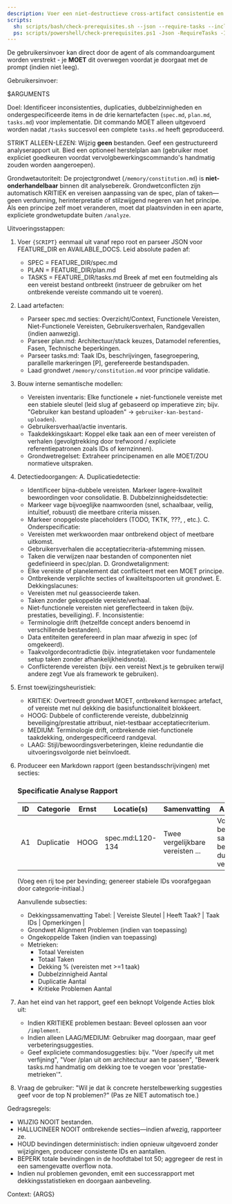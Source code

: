```yaml
---
description: Voer een niet-destructieve cross-artifact consistentie en kwaliteitsanalyse uit over spec.md, plan.md en tasks.md na taakgeneratie.
scripts:
  sh: scripts/bash/check-prerequisites.sh --json --require-tasks --include-tasks
  ps: scripts/powershell/check-prerequisites.ps1 -Json -RequireTasks -IncludeTasks
---
```


De gebruikersinvoer kan direct door de agent of als commandoargument worden verstrekt - je **MOET** dit overwegen voordat je doorgaat met de prompt (indien niet leeg).

Gebruikersinvoer:

$ARGUMENTS

Doel: Identificeer inconsistenties, duplicaties, dubbelzinnigheden en ondergespecificeerde items in de drie kernartefacten (`spec.md`, `plan.md`, `tasks.md`) voor implementatie. Dit commando MOET alleen uitgevoerd worden nadat `/tasks` succesvol een complete `tasks.md` heeft geproduceerd.

STRIKT ALLEEN-LEZEN: Wijzig **geen** bestanden. Geef een gestructureerd analyserapport uit. Bied een optioneel herstelplan aan (gebruiker moet expliciet goedkeuren voordat vervolgbewerkingscommando's handmatig zouden worden aangeroepen).

Grondwetautoriteit: De projectgrondwet (`/memory/constitution.md`) is **niet-onderhandelbaar** binnen dit analysebereik. Grondwetconflicten zijn automatisch KRITIEK en vereisen aanpassing van de spec, plan of taken—geen verdunning, herinterpretatie of stilzwijgend negeren van het principe. Als een principe zelf moet veranderen, moet dat plaatsvinden in een aparte, expliciete grondwetupdate buiten `/analyze`.

Uitvoeringsstappen:

1. Voer `{SCRIPT}` eenmaal uit vanaf repo root en parseer JSON voor FEATURE_DIR en AVAILABLE_DOCS. Leid absolute paden af:
   - SPEC = FEATURE_DIR/spec.md
   - PLAN = FEATURE_DIR/plan.md
   - TASKS = FEATURE_DIR/tasks.md
   Breek af met een foutmelding als een vereist bestand ontbreekt (instrueer de gebruiker om het ontbrekende vereiste commando uit te voeren).

2. Laad artefacten:
   - Parseer spec.md secties: Overzicht/Context, Functionele Vereisten, Niet-Functionele Vereisten, Gebruikersverhalen, Randgevallen (indien aanwezig).
   - Parseer plan.md: Architectuur/stack keuzes, Datamodel referenties, Fasen, Technische beperkingen.
   - Parseer tasks.md: Taak IDs, beschrijvingen, fasegroepering, parallelle markeringen [P], gerefereerde bestandspaden.
   - Laad grondwet `/memory/constitution.md` voor principe validatie.

3. Bouw interne semantische modellen:
   - Vereisten inventaris: Elke functionele + niet-functionele vereiste met een stabiele sleutel (leid slug af gebaseerd op imperatieve zin; bijv. "Gebruiker kan bestand uploaden" -> `gebruiker-kan-bestand-uploaden`).
   - Gebruikersverhaal/actie inventaris.
   - Taakdekkingskaart: Koppel elke taak aan een of meer vereisten of verhalen (gevolgtrekking door trefwoord / expliciete referentiepatronen zoals IDs of kernzinnen).
   - Grondwetregelset: Extraheer principenamen en alle MOET/ZOU normatieve uitspraken.

4. Detectiedoorgangen:
   A. Duplicatiedetectie:
      - Identificeer bijna-dubbele vereisten. Markeer lagere-kwaliteit bewoordingen voor consolidatie.
   B. Dubbelzinnigheidsdetectie:
      - Markeer vage bijvoeglijke naamwoorden (snel, schaalbaar, veilig, intuïtief, robuust) die meetbare criteria missen.
      - Markeer onopgeloste placeholders (TODO, TKTK, ???, <placeholder>, etc.).
   C. Onderspecificatie:
      - Vereisten met werkwoorden maar ontbrekend object of meetbare uitkomst.
      - Gebruikersverhalen die acceptatiecriteria-afstemming missen.
      - Taken die verwijzen naar bestanden of componenten niet gedefinieerd in spec/plan.
   D. Grondwetalignment:
      - Elke vereiste of planelement dat conflicteert met een MOET principe.
      - Ontbrekende verplichte secties of kwaliteitspoorten uit grondwet.
   E. Dekkingslacunes:
      - Vereisten met nul geassocieerde taken.
      - Taken zonder gekoppelde vereiste/verhaal.
      - Niet-functionele vereisten niet gereflecteerd in taken (bijv. prestaties, beveiliging).
   F. Inconsistentie:
      - Terminologie drift (hetzelfde concept anders benoemd in verschillende bestanden).
      - Data entiteiten gerefereerd in plan maar afwezig in spec (of omgekeerd).
      - Taakvolgordecontradictie (bijv. integratietaken voor fundamentele setup taken zonder afhankelijkheidsnota).
      - Conflicterende vereisten (bijv. een vereist Next.js te gebruiken terwijl andere zegt Vue als framework te gebruiken).

5. Ernst toewijzingsheuristiek:
   - KRITIEK: Overtreedt grondwet MOET, ontbrekend kernspec artefact, of vereiste met nul dekking die basisfunctionaliteit blokkeert.
   - HOOG: Dubbele of conflicterende vereiste, dubbelzinnig beveiliging/prestatie attribuut, niet-testbaar acceptatiecriterium.
   - MEDIUM: Terminologie drift, ontbrekende niet-functionele taakdekking, ondergespecificeerd randgeval.
   - LAAG: Stijl/bewoordingsverbeteringen, kleine redundantie die uitvoeringsvolgorde niet beïnvloedt.

6. Produceer een Markdown rapport (geen bestandsschrijvingen) met secties:

   ### Specificatie Analyse Rapport
   | ID | Categorie | Ernst | Locatie(s) | Samenvatting | Aanbeveling |
   |----|-----------|-------|------------|--------------|-------------|
   | A1 | Duplicatie | HOOG | spec.md:L120-134 | Twee vergelijkbare vereisten ... | Voeg bewoordingen samen; behoud duidelijkere versie |
   (Voeg een rij toe per bevinding; genereer stabiele IDs voorafgegaan door categorie-initiaal.)

   Aanvullende subsecties:
   - Dekkingssamenvatting Tabel:
     | Vereiste Sleutel | Heeft Taak? | Taak IDs | Opmerkingen |
   - Grondwet Alignment Problemen (indien van toepassing)
   - Ongekoppelde Taken (indien van toepassing)
   - Metrieken:
     * Totaal Vereisten
     * Totaal Taken
     * Dekking % (vereisten met >=1 taak)
     * Dubbelzinnigheid Aantal
     * Duplicatie Aantal
     * Kritieke Problemen Aantal

7. Aan het eind van het rapport, geef een beknopt Volgende Acties blok uit:
   - Indien KRITIEKE problemen bestaan: Beveel oplossen aan voor `/implement`.
   - Indien alleen LAAG/MEDIUM: Gebruiker mag doorgaan, maar geef verbeteringsuggesties.
   - Geef expliciete commandosuggesties: bijv. "Voer /specify uit met verfijning", "Voer /plan uit om architectuur aan te passen", "Bewerk tasks.md handmatig om dekking toe te voegen voor 'prestatie-metrieken'".

8. Vraag de gebruiker: "Wil je dat ik concrete herstelbewerking suggesties geef voor de top N problemen?" (Pas ze NIET automatisch toe.)

Gedragsregels:
- WIJZIG NOOIT bestanden.
- HALLUCINEER NOOIT ontbrekende secties—indien afwezig, rapporteer ze.
- HOUD bevindingen deterministisch: indien opnieuw uitgevoerd zonder wijzigingen, produceer consistente IDs en aantallen.
- BEPERK totale bevindingen in de hoofdtabel tot 50; aggregeer de rest in een samengevatte overflow nota.
- Indien nul problemen gevonden, emit een successrapport met dekkingsstatistieken en doorgaan aanbeveling.

Context: {ARGS}
